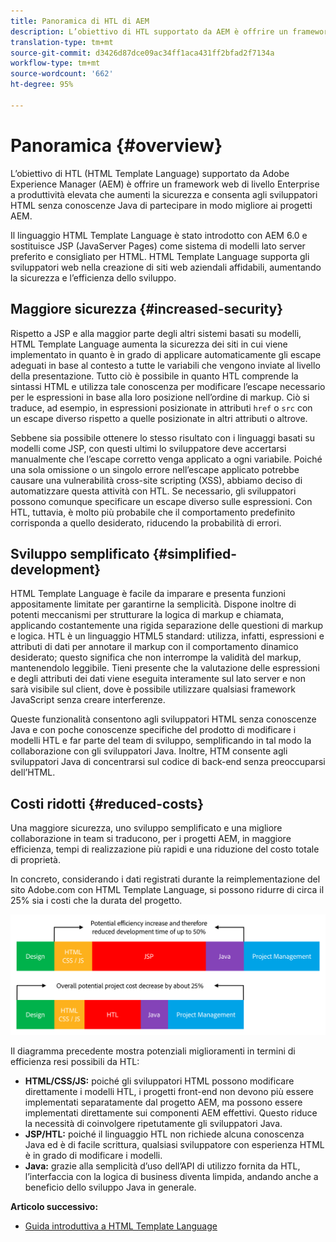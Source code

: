 ```yaml
---
title: Panoramica di HTL di AEM
description: L’obiettivo di HTL supportato da AEM è offrire un framework web di livello Enterprise a produttività elevata che aumenti la sicurezza e consenta agli sviluppatori HTML senza conoscenze Java di partecipare in modo migliore ai progetti AEM.
translation-type: tm+mt
source-git-commit: d3426d87dce09ac34ff1aca431ff2bfad2f7134a
workflow-type: tm+mt
source-wordcount: '662'
ht-degree: 95%

---
```



# Panoramica {#overview}

L’obiettivo di HTL (HTML Template Language) supportato da Adobe Experience Manager (AEM) è offrire un framework web di livello Enterprise a produttività elevata che aumenti la sicurezza e consenta agli sviluppatori HTML senza conoscenze Java di partecipare in modo migliore ai progetti AEM.

Il linguaggio HTML Template Language è stato introdotto con AEM 6.0 e sostituisce JSP (JavaServer Pages) come sistema di modelli lato server preferito e consigliato per HTML. HTML Template Language supporta gli sviluppatori web nella creazione di siti web aziendali affidabili, aumentando la sicurezza e l’efficienza dello sviluppo.

## Maggiore sicurezza {#increased-security}

Rispetto a JSP e alla maggior parte degli altri sistemi basati su modelli, HTML Template Language aumenta la sicurezza dei siti in cui viene implementato in quanto è in grado di applicare automaticamente gli escape adeguati in base al contesto a tutte le variabili che vengono inviate al livello della presentazione. Tutto ciò è possibile in quanto HTL comprende la sintassi HTML e utilizza tale conoscenza per modificare l’escape necessario per le espressioni in base alla loro posizione nell’ordine di markup. Ciò si traduce, ad esempio, in espressioni posizionate in attributi `href` o `src` con un escape diverso rispetto a quelle posizionate in altri attributi o altrove.

Sebbene sia possibile ottenere lo stesso risultato con i linguaggi basati su modelli come JSP, con questi ultimi lo sviluppatore deve accertarsi manualmente che l’escape corretto venga applicato a ogni variabile. Poiché una sola omissione o un singolo errore nell’escape applicato potrebbe causare una vulnerabilità cross-site scripting (XSS), abbiamo deciso di automatizzare questa attività con HTL. Se necessario, gli sviluppatori possono comunque specificare un escape diverso sulle espressioni. Con HTL, tuttavia, è molto più probabile che il comportamento predefinito corrisponda a quello desiderato, riducendo la probabilità di errori.

## Sviluppo semplificato {#simplified-development}

HTML Template Language è facile da imparare e presenta funzioni appositamente limitate per garantirne la semplicità. Dispone inoltre di potenti meccanismi per strutturare la logica di markup e chiamata, applicando costantemente una rigida separazione delle questioni di markup e logica. HTL è un linguaggio HTML5 standard: utilizza, infatti, espressioni e attributi di dati per annotare il markup con il comportamento dinamico desiderato; questo significa che non interrompe la validità del markup, mantenendolo leggibile. Tieni presente che la valutazione delle espressioni e degli attributi dei dati viene eseguita interamente sul lato server e non sarà visibile sul client, dove è possibile utilizzare qualsiasi framework JavaScript senza creare interferenze.

Queste funzionalità consentono agli sviluppatori HTML senza conoscenze Java e con poche conoscenze specifiche del prodotto di modificare i modelli HTL e far parte del team di sviluppo, semplificando in tal modo la collaborazione con gli sviluppatori Java. Inoltre, HTM consente agli sviluppatori Java di concentrarsi sul codice di back-end senza preoccuparsi dell’HTML.

## Costi ridotti {#reduced-costs}

Una maggiore sicurezza, uno sviluppo semplificato e una migliore collaborazione in team si traducono, per i progetti AEM, in maggiore efficienza, tempi di realizzazione più rapidi e una riduzione del costo totale di proprietà.

In concreto, considerando i dati registrati durante la reimplementazione del sito Adobe.com con HTML Template Language, si possono ridurre di circa il 25% sia i costi che la durata del progetto.

![Aumento efficace e riduzione dei costi](assets/chlimage_1.png)

Il diagramma precedente mostra potenziali miglioramenti in termini di efficienza resi possibili da HTL:

* **HTML/CSS/JS:** poiché gli sviluppatori HTML possono modificare direttamente i modelli HTL, i progetti front-end non devono più essere implementati separatamente dal progetto AEM, ma possono essere implementati direttamente sui componenti AEM effettivi. Questo riduce la necessità di coinvolgere ripetutamente gli sviluppatori Java.
* **JSP/HTL:** poiché il linguaggio HTL non richiede alcuna conoscenza Java ed è di facile scrittura, qualsiasi sviluppatore con esperienza HTML è in grado di modificare i modelli.
* **Java:** grazie alla semplicità d’uso dell’API di utilizzo fornita da HTL, l’interfaccia con la logica di business diventa limpida, andando anche a beneficio dello sviluppo Java in generale.

**Articolo successivo:**

* [Guida introduttiva a HTML Template Language](getting-started.md)
